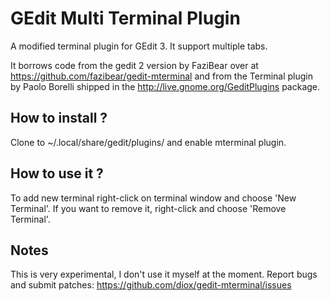 # GEdit Multi Terminal Plugin

A modified terminal plugin for GEdit 3. It support multiple tabs.

It borrows code from the gedit 2 version by FaziBear over at 
https://github.com/fazibear/gedit-mterminal and from the Terminal plugin by 
Paolo Borelli shipped in the http://live.gnome.org/GeditPlugins package.

## How to install ? 

Clone to ~/.local/share/gedit/plugins/ and enable mterminal plugin.

## How to use it ? 

To add new terminal right-click on terminal window and choose 'New Terminal'.
If you want to remove it, right-click and choose 'Remove Terminal'.

## Notes

This is very experimental, I don't use it myself at the moment. Report bugs and
submit patches: https://github.com/diox/gedit-mterminal/issues
